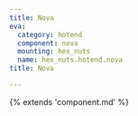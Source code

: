 ```yaml
---
title: Nova
eva:
  category: hotend
  component: nova
  mounting: hex_nuts
  name: hex_nuts.hotend.nova
title: Nova

---
```


{% extends 'component.md' %}